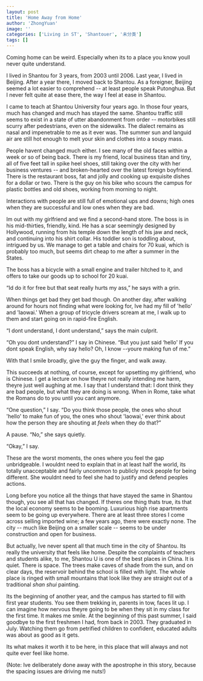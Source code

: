 ```yaml
---
layout: post
title: 'Home Away from Home'
author: 'ZhongYuan'
image: ''
categories: ['Living in ST', 'Shantouer', '未分类']
tags: []
---
```


Coming home can be weird. Especially when its to a place you know youll never quite understand.

I lived in Shantou for 3 years, from 2003 until 2006. Last year, I lived in Beijing. After a year there, I moved back to Shantou. As a foreigner, Beijing seemed a lot easier to comprehend -- at least people speak Putonghua. But I never felt quite at ease there, the way I feel at ease in Shantou.

I came to teach at Shantou University four years ago. In those four years, much has changed and much has stayed the same. Shantou traffic still seems to exist in a state of utter abandonment from order -- motorbikes still scurry after pedestrians, even on the sidewalks. The dialect remains as nasal and impenetrable to me as it ever was. The summer sun and languid air are still hot enough to melt your skin and clothes into a soupy mass.

People havent changed much either. I see many of the old faces within a week or so of being back. There is my friend, local business titan and tiny, all of five feet tall in spike heel shoes, still taking over the city with her business ventures -- and broken-hearted over the latest foreign boyfriend. There is the restaurant boss, fat and jolly and cooking up exquisite dishes for a dollar or two. There is the guy on his bike who scours the campus for plastic bottles and old shoes, working from morning to night.

Interactions with people are still full of emotional ups and downs; high ones when they are successful and low ones when they are bad.

Im out with my girlfriend and we find a second-hand store. The boss is in his mid-thirties, friendly, kind. He has a scar seemingly designed by Hollywood, running from his temple down the length of his jaw and neck, and continuing into his shirt collar. His toddler son is toddling about, intrigued by us. We manage to get a table and chairs for 70 kuai, which is probably too much, but seems dirt cheap to me after a summer in the States.

The boss has a bicycle with a small engine and trailer hitched to it, and offers to take our goods up to school for 20 kuai.

“Id do it for free but that seat really hurts my ass,” he says with a grin.

When things get bad they get bad though. On another day, after walking around for hours not finding what were looking for, Ive had my fill of 'hello' and 'laowai.' When a group of tricycle drivers scream at me, I walk up to them and start going on in rapid-fire English.

“I dont understand, I dont understand,” says the main culprit.

“Oh you dont understand?” I say in Chinese. “But you just said ‘hello' If you dont speak English, why say hello? Oh, I know --youre making fun of me.”

With that I smile broadly, give the guy the finger, and walk away.

This succeeds at nothing, of course, except for upsetting my girlfriend, who is Chinese. I get a lecture on how theyre not really intending me harm, theyre just well aughing at me. I say that I understand that: I dont think they are bad people, but what they are doing is wrong. When in Rome, take what the Romans do to you until you cant anymore.

“One question,” I say. “Do you think those people, the ones who shout 'hello' to make fun of you, the ones who shout 'laowai,' ever think about how the person they are shouting at _feels_ when they do that?”

A pause. “No,” she says quietly.

“Okay,” I say.

These are the worst moments, the ones where you feel the gap unbridgeable. I wouldnt need to explain that in at least half the world, its totally unacceptable and fairly uncommon to publicly mock people for being different. She wouldnt need to feel she had to justify and defend peoples actions.

Long before you notice all the things that have stayed the same in Shantou though, you see all that has changed. If theres one thing thats true, its that the local economy seems to be booming. Luxurious high rise apartments seem to be going up everywhere. There are at least three stores I come across selling imported wine; a few years ago, there were exactly none. The city -- much like Beijing on a smaller scale -- seems to be under construction and open for business.

But actually, Ive never spent all that much time in the city of Shantou. Its really the university that feels like home. Despite the complaints of teachers and students alike, to me, Shantou U is one of the best places in China. It is quiet. There is space. The trees make caves of shade from the sun, and on clear days, the reservoir behind the school is filled with light. The whole place is ringed with small mountains that look like they are straight out of a traditional _shan shui_ painting.

Its the beginning of another year, and the campus has started to fill with first year students. You see them trekking in, parents in tow, faces lit up. I can imagine how nervous theyre going to be when they sit in my class for the first time. It makes me smile. At the beginning of this past summer, I said goodbye to the first freshmen I had, from back in 2003. They graduated in July. Watching them go from petrified children to confident, educated adults was about as good as it gets.

Its what makes it worth it to be here, in this place that will always and not quite ever feel like home.

(Note: Ive deliberately done away with the apostrophe in this story, because the spacing issues are driving me nuts!)

